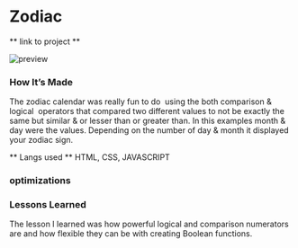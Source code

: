 
# Zodiac

** link to project **

![preview](images/preview.png)

### How It’s Made
The zodiac calendar was really fun to do  using the both comparison & logical  operators that compared two different values to not be exactly the same but similar & or lesser than or greater than. In this examples month & day were the values. Depending on the number of day & month it displayed your zodiac sign.


** Langs used **
HTML, CSS, JAVASCRIPT
### optimizations

### Lessons Learned
The lesson I learned was how powerful logical and comparison numerators are and how flexible they can be with creating Boolean functions.
